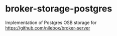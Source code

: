 # broker-storage-postgres
Implementation of Postgres OSB storage for https://github.com/nilebox/broker-server
